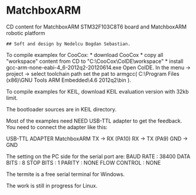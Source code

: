 MatchboxARM
===========

CD content for MatchboxARM STM32F103C8T6 board and MatchboxARM robotic platform

    ## Soft and design by Nedelcu Bogdan Sebastian.


To compile examplex for CooCox:
    * download CooCox
	* copy all "workspace" content from CD to "C:\CooCox\CoIDE\workspace"
	* install gcc-arm-none-eabi-4_6-2012q2-20120614.exe
Open CoIDE. In the menu -> project -> select toolchain path
set the pat to armgcc( C:\Program Files (x86)\GNU Tools ARM Embedded\4.6 2012q2\bin ).


To compile examples for KEIL, download KEIL evaluation version with 32kb limit.

The bootloader sources are in KEIL directory.

Most of the examples need NEED USB-TTL adapter to get the feedback.
You need to connect the adapter like this:

USB-TTL ADAPTER            MatchboxARM
    TX           ->         RX (PA10)
    RX           ->         TX (PA9)
    GND          ->         GND 

The setting on the PC side for the serial port are:
	   BAUD RATE : 38400 
	   DATA BITS : 8
	   STOP BITS : 1
	      PARITY : NONE
	FLOW CONTROL : NONE

The termite is a free serial terminal for Windows.

The work is still in progress for Linux.


